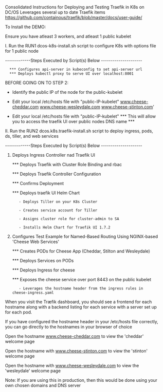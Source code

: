 Consolidated Instructions for Deploying and Testing Traefik in K8s on DC/OS 
Leverages several up to date Traefik items https://github.com/containous/traefik/blob/master/docs/user-guide/

To Install the DEMO:

Ensure you have atleast 3 workers, and atleast 1 public kubelet 

I. Run the RUN1 dcos-k8s-install.sh script to configure K8s with options file for 1 public node 

-------------Steps Executed by Script(s) Below ---------------------
      
      *** Configures api-server in kubeconfig to set api-server url
      *** Deploys kubectl proxy to serve UI over localhost:8001
   
   BEFORE GOING ON TO STEP 2:
   
   - Identify the public IP of the node for the public-kubelet
     
   - Edit your local /etc/hosts file with 
   "public-IP-kubelet" www.cheese-cheddar.com www.cheese-wesleydale.com www.cheese-stinton.com'
   
   - Edit your local /etc/hosts file with 
   "public-IP-kubelet" <DNS Name for Kubelet Node>
   *** This will allow you to access the traefik UI over public nodes DNS name ***

II. Run the RUN2 dcos.k8s.traefik-install.sh script to deploy ingress, pods, ds, tiller, and web services    
   
-------------Steps Executed by Script(s) Below ---------------------

1. Deploys Ingress Controller nad Traefik UI

    *** Deploys Traefik with Cluster Role Binding and rbac
    
    *** Deploys Traefik Controller Configuration
    
    *** Confirms Deployment
    
    *** Deploys traefik UI Helm Chart
    
          - Deploys Tiller on your K8s Cluster
          
          - Creates service account for Tiller
          
          - Assigns cluster role for cluster-admin to SA
          
          - Installs Helm Chart for Traefik UI 1.7.2  

2. Configures Test Example for Named-Based Routing Using NGINX-based 'Cheese Web Services'

   *** Creates PODs for Cheese App (Cheddar, Stilton and Wesleydale)
   
   *** Deploys Services on PODs
   
   *** Deploys Ingress for cheese
   
   *** Exposes the cheese service over port 8443 on the public kubelet 
   
          - Leverages the hostname header from the ingress rules in cheese-ingress.yaml

When you visit the Træfik dashboard, you should see a frontend for each hostname
along with a backend listing for each service with a server set up for each pod. 

If you have configured the hostname header in your /etc/hosts file correctly, you can go directly to the hostnames
in your browser of choice

Open the hostname www.cheese-cheddar.com to view the 'cheddar' welcome page

Open the hostname with www.cheese-stinton.com to view the 'stinton' welcome page

Open the hostname with www.cheese-wesleydale.com to view the 'wesleydale' welcome page

Note: If you are using this in production, then this would be done using your own chosen domains and DNS server
